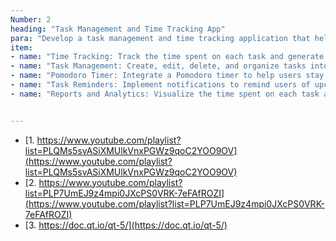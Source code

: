 ```yaml
---
Number: 2
heading: "Task Management and Time Tracking App"
para: "Develop a task management and time tracking application that helps users manage their projects, tasks, and time spent on different activities. The application should include:"
item: 
- name: "Time Tracking: Track the time spent on each task and generate weekly or monthly reports."
- name: "Task Management: Create, edit, delete, and organize tasks into projects. Set priorities and deadlines."
- name: "Pomodoro Timer: Integrate a Pomodoro timer to help users stay productive. Notify users when a work session ends and when it’s time for a break."
- name: "Task Reminders: Implement notifications to remind users of upcoming deadlines."
- name: "Reports and Analytics: Visualize the time spent on each task and project using graphs or pie charts."


---
```


- [1. https://www.youtube.com/playlist?list=PLQMs5svASiXMUlkVnxPGWz9qoC2YOO9OV](https://www.youtube.com/playlist?list=PLQMs5svASiXMUlkVnxPGWz9qoC2YOO9OV)
- [2. https://www.youtube.com/playlist?list=PLP7UmEJ9z4mpi0JXcPS0VRK-7eFAfROZI](https://www.youtube.com/playlist?list=PLP7UmEJ9z4mpi0JXcPS0VRK-7eFAfROZI)
- [3. https://doc.qt.io/qt-5/](https://doc.qt.io/qt-5/)